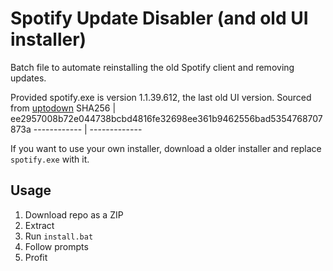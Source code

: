 # Spotify Update Disabler (and old UI installer)
Batch file to automate reinstalling the old Spotify client and removing updates.


Provided spotify.exe is version 1.1.39.612, the last old UI version. Sourced from [uptodown](https://spotify.en.uptodown.com/windows/download/2368262)
SHA256 | ee2957008b72e044738bcbd4816fe32698ee361b9462556bad5354768707873a
------------ | -------------

If you want to use your own installer, download a older installer and replace `spotify.exe` with it.

## Usage
1. Download repo as a ZIP
2. Extract
3. Run `install.bat`
4. Follow prompts
5. Profit
